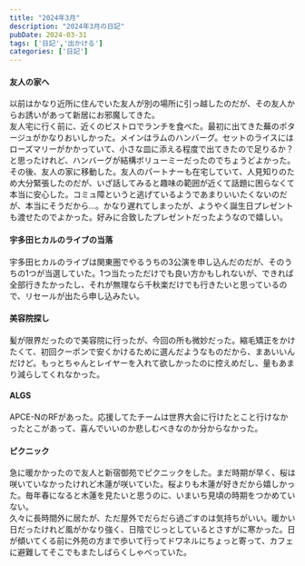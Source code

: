 ```yaml
---
title: "2024年3月"
description: "2024年3月の日記"
pubDate: 2024-03-31
tags: ['日記','出かける']
categories: ['日記']
---
```


#### 友人の家へ
以前はかなり近所に住んでいた友人が別の場所に引っ越したのだが、その友人からお誘いがあって新居にお邪魔してきた。  
友人宅に行く前に、近くのビストロでランチを食べた。最初に出てきた蕪のポタージュがかなりおいしかった。メインはラムのハンバーグ。セットのライスにはローズマリーがかかっていて、小さな皿に添える程度で出てきたので足りるか？と思ったけれど、ハンバーグが結構ボリューミーだったのでちょうどよかった。  
その後、友人の家に移動した。友人のパートナーも在宅していて、人見知りのため大分緊張したのだが、いざ話してみると趣味の範囲が近くて話題に困らなくて本当に安心した。コミュ障というと逃げているようであまりいいたくないのだが、本当にそうだから…。かなり遅れてしまったが、ようやく誕生日プレゼントも渡せたのでよかった。好みに合致したプレゼントだったようなので嬉しい。  

#### 宇多田ヒカルのライブの当落
宇多田ヒカルのライブは関東圏でやるうちの3公演を申し込んだのだが、そのうちの1つが当選していた。1つ当たっただけでも良い方かもしれないが、できれば全部行きたかったし、それが無理なら千秋楽だけでも行きたいと思っているので、リセールが出たら申し込みたい。  

#### 美容院探し
髪が限界だったので美容院に行ったが、今回の所も微妙だった。縮毛矯正をかけたくて、初回クーポンで安くかけるために選んだようなものだから、まあいいんだけど。もっとちゃんとレイヤーを入れて欲しかったのに控えめだし、量もあまり減らしてくれなかった。  

#### ALGS
APCE-NのRFがあった。応援してたチームは世界大会に行けたとこと行けなかったとこがあって、喜んでいいのか悲しむべきなのか分からなかった。  

#### ピクニック
急に暖かかったので友人と新宿御苑でピクニックをした。まだ時期が早く、桜は咲いていなかったけれど木蓮が咲いていた。桜よりも木蓮が好きだから嬉しかった。毎年春になると木蓮を見たいと思うのに、いまいち見頃の時期をつかめていない。  
久々に長時間外に居たが、ただ屋外でだらだら過ごすのは気持ちがいい。暖かい日だったけれど風がかなり強く、日陰でじっとしているとさすがに寒かった。日が傾いてくる前に外苑の方まで歩いて行ってドワネルにちょっと寄って、カフェに避難してそこでもまたしばらくしゃべっていた。  
